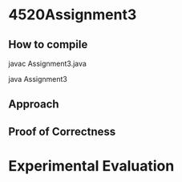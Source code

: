 # 4520Assignment3

## How to compile
javac Assignment3.java

java Assignment3

## Approach



## Proof of Correctness


# Experimental Evaluation


